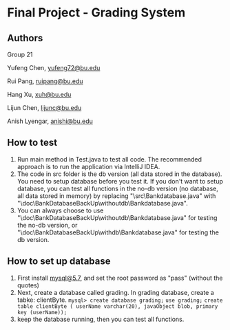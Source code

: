 # Final Project - Grading System

## Authors

Group 21

Yufeng Chen, yufeng72@bu.edu

Rui Pang, ruipang@bu.edu

Hang Xu, xuh@bu.edu

Lijun Chen, lijunc@bu.edu

Anish Lyengar, anishi@bu.edu


## How to test

1. Run main method in Test.java to test all code. The recommended approach is to run the application via IntelliJ IDEA.
2. The code in src folder is the db version (all data stored in the database). You need to setup database before you test it.
If you don't want to setup database, you can test all functions in the no-db version (no database, all data stored in memory) by replacing "\src\Bankdatabase.java" with "\doc\BankDatabaseBackUp\withoutdb\Bankdatabase.java".
3. You can always choose to use "\doc\BankDatabaseBackUp\withoutdb\Bankdatabase.java" for testing the no-db version, or "\doc\BankDatabaseBackUp\withdb\Bankdatabase.java" for testing the db version.

## How to set up database

1. First install mysql@5.7, and set the root password as "pass" (without the quotes)
2. Next, create a database called grading. In grading database, create a tabke: clientByte.
    `mysql> create database grading;`
    `use grading;`
    `create table clientByte ( userName varchar(20), javaObject blob, primary key (userName));`
3. keep the database running, then you can test all functions.

